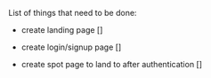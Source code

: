 List of things that need to be done:

- create landing page []

- create login/signup page []

- create spot page to land to after authentication []
